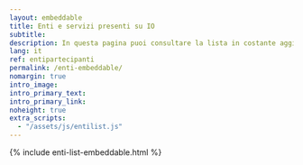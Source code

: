 ```yaml
---
layout: embeddable
title: Enti e servizi presenti su IO
subtitle:
description: In questa pagina puoi consultare la lista in costante aggiornamento di tutti gli Enti nazionali e locali che sono saliti a bordo di IO, con il dettaglio dei rispettivi servizi già a disposizione dei cittadini.
lang: it
ref: entipartecipanti
permalink: /enti-embeddable/
nomargin: true
intro_image:
intro_primary_text:
intro_primary_link:
noheight: true
extra_scripts:
  - "/assets/js/entilist.js"
---
```


{% include enti-list-embeddable.html %}
